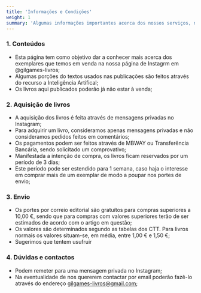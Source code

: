 ```yaml
---
title: 'Informações e Condições'
weight: 1
summary: 'Algumas informações importantes acerca dos nossos serviços, no que respeita aos conteúdos desta página e aquisição, envio de livros'
---
```


### 1. Conteúdos

- Esta página tem como objetivo dar a conhecer mais acerca dos exemplares que temos em venda na nossa página de Instagrm em @gilgames-livros;
- Algumas porções do textos usados nas publicações são feitos através do recurso a Inteligência Artifical;
- Os livros aqui publicados poderão já não estar à venda;

### 2. Aquisição de livros

- A aquisição dos livros é feita através de mensagens privadas no Instagram;
- Para adquirir um livro, consideramos apenas mensagens privadas e não consideramos pedidos feitos em comentários;
- Os pagamentos podem ser feitos através de MBWAY ou Transferência Bancária, sendo solicitado um comprovativo;
- Manifestada a intenção de compra, os livros ficam reservados por um período de 3 dias;
- Este período pode ser estendido para 1 semana, caso haja o interesse em comprar mais de um exemplar de modo a poupar nos portes de envio;

### 3. Envio

- Os portes por correio editorial são gratuítos para compras superiores a 10,00 €, sendo que para compras com valores superiores terão de ser estimados de acordo com o artigo em questão;
- Os valores são determinados segundo as tabelas dos CTT. Para livros normais os valores situam-se, em média, entre 1,00 € e 1,50 €;
- Sugerimos que tentem usufruir

### 4. Dúvidas e contactos

- Podem remeter para uma mensagem privada no Instagram;
- Na eventualidade de nos quererem contactar por email poderão fazê-lo através do endereço gilgames-livros@gmail.com;
